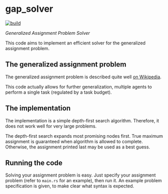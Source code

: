 # gap_solver

[![build](https://github.com/stinodego/gap_solver/actions/workflows/build.yml/badge.svg)](https://github.com/stinodego/gap_solver/actions/workflows/build.yml)

_Generalized Assignment Problem Solver_

This code aims to implement an efficient solver for the generalized assignment problem.

## The generalized assignment problem

The generalized assignment problem is described quite well [on Wikipedia](https://en.wikipedia.org/wiki/Generalized_assignment_problem).

This code actually allows for further generalization, multiple agents to perform a single task (regulated by a task budget).

## The implementation

The implementation is a simple depth-first search algorithm. Therefore, it does not work well for very large problems.

The depth-first search expands most promising nodes first. True maximum assignment is guaranteed when algorithm is allowed to complete. Otherwise, the assignment printed last may be used as a best guess.

## Running the code

Solving your assignment problem is easy. Just specify your assignment problem (refer to `main.rs` for an example), then run it. An example problem specification is given, to make clear what syntax is expected.
